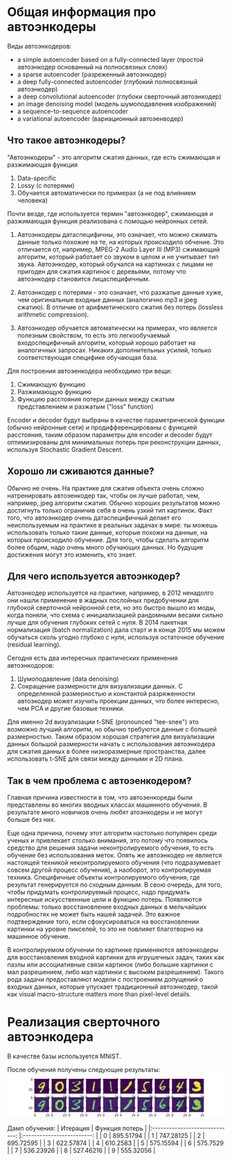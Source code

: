 # Общая информация про автоэнкодеры

Виды автоэнкодеров:
* a simple autoencoder based on a fully-connected layer
(простой автоэнкодер основанный на полносвязных слоях)
* a sparse autoencoder (разреженный автоэнкодер)
* a deep fully-connected autoencoder (глубокий полносвязный автоэнкодер)
* a deep convolutional autoencoder (глубоки сверточный автоэнкодер)
* an image denoising model (модель шумоподавления изображений)
* a sequence-to-sequence autoencoder
* a variational autoencoder (вариационный автоэенводер)

## Что такое автоэнкодеры?

"Автоэнкодеры" - это алгоритм сжатия данных, где есть сжимающая и разжимающая
функция
1. Data-specific
2. Lossy (с потерями)
3. Обучается автоматически по примерах (а не под влиянием человека)

Почти везде, где используется термин "автоэнкодер",
сжимающая и разжимающая функция реализована с помощью нейронных сетей.

1. Автоэнкодеры датаспецифичны, это означает, что можно сжимать данные
только похожие на те, на которых происходило обчение. Это отличается от,
например, MPEG-2 Audio Layer III (MP3) сжимающий алгоритм, который работает
со звуком в целом и не учитывает тип звука. Автоэнкодер, который обучался
на картинках с лицами не пригоден для сжатия картинок с деревьями, потому что
автоэнкодер становится лицаспецифичным.

2. Автоэнкодер с потерями - это означает, что разжатые данные хуже, чем
оригинальные входные данных (аналогично mp3 и jpeg сжатию). В отличие от
арифметического сжатия без потерь (lossless arithmetic compression).

3. Автоэнкодер обучается автоматически на примерах, что является полезным
свойством, то есть это легкообучаемый входоспецифичный алгоритм, который
хорошо работает на аналогичных запросах. Никаких дополнительных усилий,
только соответствующая специфике обучающая база.

Для построения автоэенкодера необходимо три вещи:
1. Сжимающую функцию
2. Разжимающую функцию
3. Функцию расстояния потери данных между сжатым представлением и разжатым
("loss" function)

Encoder и decoder будут выбраны в качестве параметрической функции (обычно
нейронные сети) и продифференцированы с функцией расстояния, таким образом
параметры для encoder и decoder будут оптимизированы для минимальных потерь
при реконструкции данных, используя Stochastic Gradient Descent.

## Хорошо ли сживаются данные?

Обычно не очень. На практике для сжатия объекта очень сложно натренировать
автоэенкодер так, чтобы он лучше работал, чем, например, jpeg алгоритм сжатия.
Обычно хороших результатов можно достигнуть только ограничив себя в очень
узкий тип картинок. Факт того, что автоэнкодер очень датаспецифичный делает
его неиспользуемым на практике в реальных задачах в мире: ты можешь использовать
только такие данные, которые похожи на данные, на которых происходило обучение.
Для того, чтобы сделать алгоритм более общим, надо очень много обучающих данных.
Но будущие достижения могут это изменить, кто знает.

## Для чего используется автоэнкодер?

Автоэнкодер используется на практике, например, в 2012 ненадолго они нашли применение
в жадных послойных предобучении для глубокой сверточной нейронной сети, но
это быстро вышло из моды, когда поняли, что схема с инициализацией
рандомными весами сильно лучше для обучения глубоких сетей с нуля. В 2014
пакетная нормализация (batch normalization) дала старт 
и в конце 2015 мы можем обучаться сколь угодно глубоко с нуля, используя
остаточное обучение (residual learning).

Сегодня есть два интересных практических применения автоэнкодоров:
1. Шумоподавление (data denoising) 
2. Сокращение размерности для визуализации данных. С определенной размерностью
и константой разряженности автоэкодер может изучить проекции данных, что
более интересно, чем PCA и другие базовые техники.

Для именно 2d визуализации t-SNE (pronounced "tee-snee") это возможно лучший
алгоритм, но обычно требуются данные с большей размерностью. Таким образом
хорошая стратегия для визуализации данных большой размерности начать с
использования автоэнкодера для сжатия данных в более низкоразмерные
пространства, далее использовать t-SNE для связи между данными и
2D плана.

## Так в чем проблема с автоэенкодером?
Главная причина известности в том, что автоэенкореды были представлены
во многих вводных классах машинного обучения. В результате много новичков
очень любят атоэнкодеры и не могут больше без них. 

Еще одна причина, почему этот алгоритм настолько популярен среди ученых и
привлекает столько внимания, это потому что появилось средство для решения
задачи неконтролируемого обучения, то есть обучение без использования
меток. Опять же автоэнкодер не является настоящей техникой неконтролируемого
обучения (что подразумевает совсем другой процесс обучения), а наоборот,
это контролируемая техника. Специфичные объекты контролируемого обучения, где
результат генерируется по сходным данным. В свою очередь, для того, чтобы
придумать контролируемый процесс, надо придумать интересные искусственные цели
и функцию потерь. Появляются проблемы: только восстановление входных
данных в мельчайших подробностях не может быть нашей задачей. Это важное подтверждение того, 
если сфокусироваться на
восстановлении картинки на уровне пикселей, то это не повлияет благотворно
на машинное обучение.

В контролируемом обучении по картинке применяются автоэнкодеры для
восстановления входной картинки для игрушечных задач, таких как пазлы или
ассоциативные связи картинок (либо большие картинки с мал разрешением, либо
мал картинки с высоким разрешением). Такого рода задачи предоставляют модели
с построением допущений о входных данных, которые упускает традиционный
автоэнкодер, такой как visual macro-structure matters more than pixel-level
details.

# Реализация сверточного автоэнкодера 

В качестве базы используется MNIST. 

После обучения получены следующие результаты: 
![](./resounces/result_1.png)

Дамп обучения: 
|            Итерация           	| Функция потерь                |
|:-----------------------------:    |:-------------------------:	|
| 0                                 |            895.51794          |
| 1                                 |            747.28125          |
| 2                                 |            695.72595          |
| 3                                 |            622.57874          |
| 4                                 |            610.2583           |
| 5                                 |            575.15594          |
| 6                                 |            575.7529           |
| 7                                 |            536.23926          |
| 8                                 |            527.46216          |
| 9                                 |            555.32056          |



